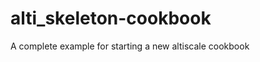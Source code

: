 alti_skeleton-cookbook
======================

A complete example for starting a new altiscale cookbook
